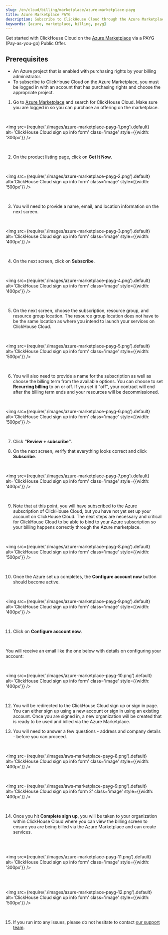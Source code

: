 ```yaml
---
slug: /en/cloud/billing/marketplace/azure-marketplace-payg
title: Azure Marketplace PAYG
description: Subscribe to ClickHouse Cloud through the Azure Marketplace (PAYG).
keywords: [azure, marketplace, billing, payg]
---
```


Get started with ClickHouse Cloud on the [Azure Marketplace](https://azuremarketplace.microsoft.com/en-us/marketplace/apps) via a PAYG (Pay-as-you-go) Public Offer.

## Prerequisites

- An Azure project that is enabled with purchasing rights by your billing administrator.
- To subscribe to ClickHouse Cloud on the Azure Marketplace, you must be logged in with an account that has purchasing rights and choose the appropriate project.

1. Go to [Azure Marketplace](https://azuremarketplace.microsoft.com/en-us/marketplace/apps) and search for ClickHouse Cloud. Make sure you are logged in so you can purchase an offering on the marketplace.

<br />

<img src={require('./images/azure-marketplace-payg-1.png').default}
    alt='ClickHouse Cloud sign up info form'
    class='image'
    style={{width: '300px'}}
/>

<br />

2. On the product listing page, click on **Get It Now**.

<br />

<img src={require('./images/azure-marketplace-payg-2.png').default}
    alt='ClickHouse Cloud sign up info form'
    class='image'
    style={{width: '500px'}}
/>

<br />

3. You will need to provide a name, email, and location information on the next screen.

<br />

<img src={require('./images/azure-marketplace-payg-3.png').default}
    alt='ClickHouse Cloud sign up info form'
    class='image'
    style={{width: '400px'}}
/>

<br />

4. On the next screen, click on **Subscribe**.

<br />

<img src={require('./images/azure-marketplace-payg-4.png').default}
    alt='ClickHouse Cloud sign up info form'
    class='image'
    style={{width: '400px'}}
/>

<br />

5. On the next screen, choose the subscription, resource group, and resource group location. The resource group location does not have to be the same location as where you intend to launch your services on ClickHouse Cloud.

<br />

<img src={require('./images/azure-marketplace-payg-5.png').default}
    alt='ClickHouse Cloud sign up info form'
    class='image'
    style={{width: '500px'}}
/>

<br />

6. You will also need to provide a name for the subscription as well as choose the billing term from the available options. You can choose to set **Recurring billing** to on or off. If you set it "off", your contract will end after the billing term ends and your resources will be decommissioned.

<br />

<img src={require('./images/azure-marketplace-payg-6.png').default}
    alt='ClickHouse Cloud sign up info form'
    class='image'
    style={{width: '500px'}}
/>

<br />

7. Click **"Review + subscribe"**.

8. On the next screen, verify that everything looks correct and click **Subscribe**.

<br />

<img src={require('./images/azure-marketplace-payg-7.png').default}
    alt='ClickHouse Cloud sign up info form'
    class='image'
    style={{width: '400px'}}
/>

<br />

9. Note that at this point, you will have subscribed to the Azure subscription of ClickHouse Cloud, but you have not yet set up your account on ClickHouse Cloud. The next steps are necessary and critical for ClickHouse Cloud to be able to bind to your Azure subscription so your billing happens correctly through the Azure marketplace.

<br />

<img src={require('./images/azure-marketplace-payg-8.png').default}
    alt='ClickHouse Cloud sign up info form'
    class='image'
    style={{width: '500px'}}
/>

<br />

10. Once the Azure set up completes, the **Configure account now** button should become active.

<br />

<img src={require('./images/azure-marketplace-payg-9.png').default}
    alt='ClickHouse Cloud sign up info form'
    class='image'
    style={{width: '400px'}}
/>

<br />

11. Click on **Configure account now**.

<br />

You will receive an email like the one below with details on configuring your account:

<br />

<img src={require('./images/azure-marketplace-payg-10.png').default}
    alt='ClickHouse Cloud sign up info form'
    class='image'
    style={{width: '400px'}}
/>

<br />

12. You will be redirected to the ClickHouse Cloud sign up or sign in page. You can either sign up using a new account or sign in using an existing account. Once you are signed in, a new organization will be created that is ready to be used and billed via the Azure Marketplace.

13. You will need to answer a few questions - address and company details - before you can proceed.

<br />

<img src={require('./images/aws-marketplace-payg-8.png').default}
    alt='ClickHouse Cloud sign up info form'
    class='image'
    style={{width: '400px'}}
/>

<br />

<img src={require('./images/aws-marketplace-payg-9.png').default}
    alt='ClickHouse Cloud sign up info form 2'
    class='image'
    style={{width: '400px'}}
/>

<br />

14. Once you hit **Complete sign up**, you will be taken to your organization within ClickHouse Cloud where you can view the billing screen to ensure you are being billed via the Azure Marketplace and can create services.

<br />

<br />

<img src={require('./images/azure-marketplace-payg-11.png').default}
    alt='ClickHouse Cloud sign up info form'
    class='image'
    style={{width: '300px'}}
/>

<br />

<br />

<img src={require('./images/azure-marketplace-payg-12.png').default}
    alt='ClickHouse Cloud sign up info form'
    class='image'
    style={{width: '500px'}}
/>

<br />

15. If you run into any issues, please do not hesitate to contact [our support team](https://clickhouse.com/support/program).

